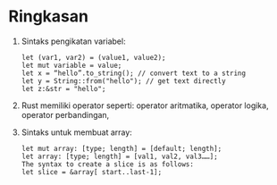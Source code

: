 # Ringkasan

1. Sintaks pengikatan variabel:

   ```
   let (var1, var2) = (value1, value2);
   let mut variable = value;
   let x = “hello”.to_string(); // convert text to a string
   let y = String::from("hello"); // get text directly
   let z:&str = "hello";
   ```

2. Rust memiliki operator seperti: operator aritmatika, operator logika,
   operator perbandingan,

3. Sintaks untuk membuat array:
   ```
   let mut array: [type; length] = [default; length];
   let array: [type; length] = [val1, val2, val3……];
   The syntax to create a slice is as follows:
   let slice = &array[ start..last-1];
   ```
